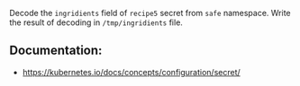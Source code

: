 Decode the `ingridients` field of `recipe5` secret from `safe` namespace. Write the result of decoding in `/tmp/ingridients` file.


## Documentation:
- https://kubernetes.io/docs/concepts/configuration/secret/
